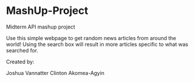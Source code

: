 # MashUp-Project
Midterm API mashup project

Use this simple webpage to get random news articles from around the world! 
Using the search box will result in more articles specific to what was searched for. 


Created by: 

Joshua Vannatter
Clinton Akomea-Agyin
